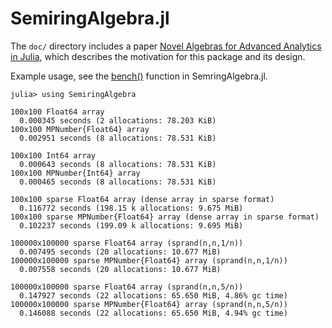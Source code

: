 SemiringAlgebra.jl
==================

The `doc/` directory includes a paper [Novel Algebras for Advanced Analytics in Julia](https://dspace.mit.edu/openaccess-disseminate/1721.1/115964), which describes the motivation for this package and its design.

Example usage, see the [bench()](https://github.com/JuliaComputing/SemiringAlgebra.jl/blob/af67f6705bc531a85c61bc4e270be90fb8a54b24/src/SemiringAlgebra.jl#L37) function in SemringAlgebra.jl.
```
julia> using SemiringAlgebra

100x100 Float64 array
  0.000345 seconds (2 allocations: 78.203 KiB)
100x100 MPNumber{Float64} array
  0.002951 seconds (8 allocations: 78.531 KiB)

100x100 Int64 array
  0.000643 seconds (8 allocations: 78.531 KiB)
100x100 MPNumber{Int64} array
  0.000465 seconds (8 allocations: 78.531 KiB)

100x100 sparse Float64 array (dense array in sparse format)
  0.116772 seconds (198.15 k allocations: 9.675 MiB)
100x100 sparse MPNumber{Float64} array (dense array in sparse format)
  0.102237 seconds (199.09 k allocations: 9.695 MiB)

100000x100000 sparse Float64 array (sprand(n,n,1/n))
  0.007495 seconds (20 allocations: 10.677 MiB)
100000x100000 sparse MPNumber{Float64} array (sprand(n,n,1/n))
  0.007558 seconds (20 allocations: 10.677 MiB)

100000x100000 sparse Float64 array (sprand(n,n,5/n))
  0.147927 seconds (22 allocations: 65.650 MiB, 4.86% gc time)
100000x100000 sparse MPNumber{Float64} array (sprand(n,n,5/n))
  0.146088 seconds (22 allocations: 65.650 MiB, 4.94% gc time)
```
